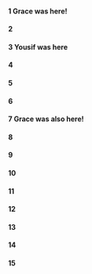 #### 1 Grace was here!
#### 2
#### 3 Yousif was here
#### 4
#### 5
#### 6
#### 7 Grace was also here!
#### 8
#### 9
#### 10
#### 11
#### 12
#### 13
#### 14
#### 15